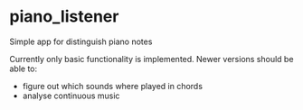 piano_listener
==============

Simple app for distinguish piano notes

Currently only basic functionality is implemented. Newer versions 
should be able to:

 * figure out which sounds where played in chords
 * analyse continuous music
